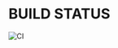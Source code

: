 # BUILD STATUS

![CI](https://github.com/farhansabbir/ostad_devops/actions/workflows/analyze_build_push_docker.yml/badge.svg?branch=cicd/flask)
